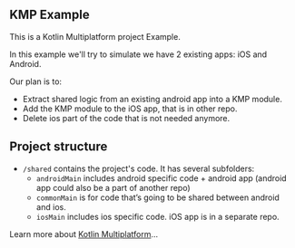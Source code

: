 ## KMP Example

This is a Kotlin Multiplatform project Example.

In this example we'll try to simulate we have 2 existing apps: iOS and Android. 

Our plan is to:
- Extract shared logic from an existing android app into a KMP module.
- Add the KMP module to the iOS app, that is in other repo.
- Delete ios part of the code that is not needed anymore.

## Project structure

* `/shared` contains the project's code. It has several subfolders:
  - `androidMain` includes android specific code + android app (android app could also be a part of another repo)
  - `commonMain` is for code that’s going to be shared between android and ios.
  - `iosMain` includes ios specific code. iOS app is in a separate repo.

Learn more about [Kotlin Multiplatform](https://www.jetbrains.com/help/kotlin-multiplatform-dev/get-started.html)…
